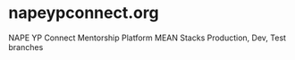 # napeypconnect.org
NAPE YP Connect  Mentorship Platform MEAN Stacks Production, Dev, Test branches
